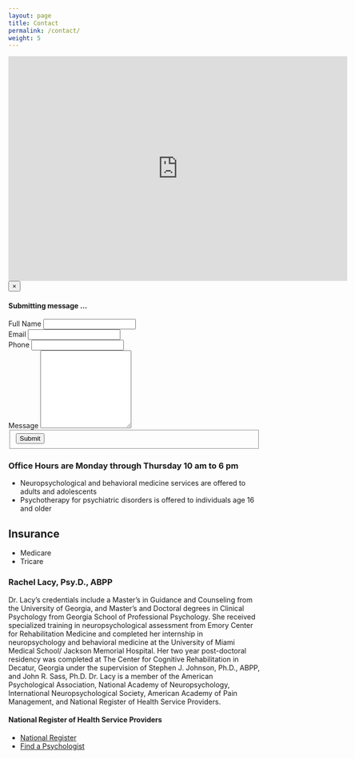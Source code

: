 ```yaml
---
layout: page
title: Contact
permalink: /contact/
weight: 5
---
```

<iframe src="https://www.google.com/maps/embed?pb=!1m18!1m12!1m3!1d3306.9897743829265!2d-84.1398910490016!3d34.018473426860886!2m3!1f0!2f0!3f0!3m2!1i1024!2i768!4f13.1!3m3!1m2!1s0x88f598794fa590ab%3A0x15800e05f32491c1!2sRachel+Lacy%2C+Psy.D.%2C+P.C.!5e0!3m2!1sen!2sus!4v1465093154765" width="678" height="450" frameborder="0" style="border:0" allowfullscreen></iframe>

<script src="https://ajax.googleapis.com/ajax/libs/jquery/1.12.4/jquery.min.js"></script>
<script src="https://cdn.jsdelivr.net/parsleyjs/2.6.0/parsley.min.js"></script>
<script src="../js/bootstrap.min.js"></script>

<div class="modal fade" id="submission" tabindex="-1" role="dialog">
  <div class="modal-dialog" role="document">
    <div class="modal-content">
      <div class="modal-header">
        <button type="button" class="close" data-dismiss="modal" aria-label="Close"><span aria-hidden="true">&times;</span></button>
        <h4 class="modal-title">Submitting message &hellip;</h4>
      </div>
      <div class="modal-body">
        <div class="progress">
          <div class="progress-bar" role="progressbar" aria-valuenow="0" aria-valuemax="100">
          </div>
        </div>
        <div id="delivered" class="alert alert-success" role="alert" style="display:none;">
          Message Delivered.
        </div>
        <div id="failed" class="alert alert-danger" role="alert" style="display:none;">
          <p>Message delivery failed.</p>
          <p>Please leave a message with Dr. Lacy's office at 770-722-7827.</p>
        </div>
      </div>
    </div><!-- /.modal-content -->
  </div><!-- /.modal-dialog -->
</div><!-- /.modal -->

<script>
  function failure() {
    $('.progress-bar').attr('aria-valuenow',100);
    $('#failed').fadeIn();
  }

  $(document).ready(function() {
    $('#contact').parsley();
    $('#contact').submit(function(event) {
      $('#delivered').hide();
      $('#failed').hide();
      $('.progress-bar').attr('aria-valuenow',0)
      $('#submission').modal({keyboard: false,
                              backdrop: false});
      $('.progress-bar').each(function() {
        var $bar = $(this);
        var progress = setInterval(function() {

          var currWidth = parseInt($bar.attr('aria-valuenow'));
          var maxWidth = parseInt($bar.attr('aria-valuemax'));

          //update the progress
          $bar.width(currWidth+'%');
          $bar.attr('aria-valuenow',currWidth+1);

          //clear timer when max is reach
          if (currWidth >= maxWidth){
            clearInterval(progress);
          }
        }, 400);
      });
      $.ajax({
      url: 'https://m9p097qv56.execute-api.us-east-1.amazonaws.com/production/submit',
        method: 'POST',
        data: $('#contact').serialize(),
        dataType: 'json'
      })
      .done(function(data, textStatus, jqXHR) {
        if (jqXHR.responseText='{"code":0,"error":"SUCCESS","message":"messages sent"}') {
          $('.progress-bar').attr('aria-valuenow',100);
          $('#delivered').fadeIn();
          setInterval(function() {
            $('#submission').modal('hide');
            $('#contact').hide();
          }, 3000);
        } else {
          failure();
        }
      })
      .fail(function(data) {
        failure();
      });
      event.preventDefault();
    });
  });
</script>

<form id="contact" method="post">
  <div class="form-group"
    <label for="name">Full Name</label>
    <input type="text" name="name" class="form-control" id="name" required="" data-parsley-error-message="Your name is required.">
  </div>

  <div class="form-group"
    <label for="email">Email</label>
    <input type="text" name="email" class="form-control" id="email" required="" data-parsley-error-message="This value should be a valid email." data-parsley-type="email">
  </div>

  <div class="form-group"
    <label for="phone">Phone</label>
    <input type="text" name="phone" class="form-control" id="phone" required="" data-parsley-error-message="Your phone number is required.">
  </div>

  <div class="form-group"
    <label for="message">Message</label>
    <textarea name="message" class="form-control" id="message" rows="10" maxlength="500" required="" data-parsley-error-message="Your message is required.">
    </textarea>
  </div>

  <fieldset class="account-action">
    <button class="btn btn-primary" type="submit">Submit</button>
  </fieldset>
</form>

### Office Hours are Monday through Thursday 10 am to 6 pm

* Neuropsychological and behavioral medicine services are offered to adults and adolescents
* Psychotherapy for psychiatric disorders is offered to individuals age 16 and older

## Insurance
* Medicare
* Tricare

### Rachel Lacy, Psy.D., ABPP

Dr. Lacy’s credentials include a Master’s in Guidance and Counseling
from the University of Georgia, and Master’s and Doctoral degrees in
Clinical Psychology from Georgia School of Professional
Psychology. She received specialized training in neuropsychological
assessment from Emory Center for Rehabilitation Medicine and completed
her internship in neuropsychology and behavioral medicine at the
University of Miami Medical School/ Jackson Memorial Hospital. Her two
year post-doctoral residency was completed at The Center for Cognitive
Rehabilitation in Decatur, Georgia under the supervision of Stephen
J. Johnson, Ph.D., ABPP, and John R. Sass, Ph.D. Dr. Lacy is a member
of the American Psychological Association, National Academy of
Neuropsychology, International Neuropsychological Society, American
Academy of Pain Management, and National Register of Health Service
Providers.

#### National Register of Health Service Providers
* [National Register](http://www.nationalregister.org)
* [Find a Psychologist](http://www.findapsychologist.org)

